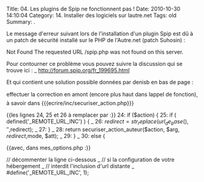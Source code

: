 Title: 04. Les plugins de Spip ne fonctionnent pas ! 
Date: 2010-10-30 14:10:04
Category: 14. Installer des logiciels sur lautre.net
Tags: old
Summary:  . 

Le message d'erreur suivant lors de l'installation d'un plugin Spip est dû à un patch de sécurité installé sur le PHP de l'Autre.net (patch Suhosin) :


<quote>Not Found
The requested URL /spip.php was not found on this server.</quote>


Pour contourner ce problème vous pouvez suivre la discussion qui se trouve ici :
_ http://forum.spip.org/fr_199695.html

Et qui contient une solution possible données par denisb en bas de page :

effectuer la correction en amont (encore plus haut dans lappel de fonction), à savoir dans {{{ecrire/inc/securiser_action.php}}}


{{les lignes 24, 25 et 26 à remplacer par :}}
<quote>24: if ($action) {
25:  if ( defined('_REMOTE_URL_INC') ) {
_ 26:   $redirect=str_replace(url_de_base(),'',$redirect);
_ 27:  }
_ 28:  return securiser_action_auteur($action, $arg, $redirect,$mode, $att);
_ 29: }
_ 30: else {</quote>

{{avec, dans mes_options.php :}}

<quote>// décommenter la ligne ci-dessous
_ // si la configuration de votre hébergement
_ // interdit l'inclusion d'url distante
_ #define('_REMOTE_URL_INC', 1);</quote>


